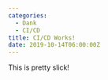 ```yaml
---
categories:
  - Dank
  - CI/CD
title: CI/CD Works!
date: 2019-10-14T06:00:00Z
---
```


This is pretty slick!
